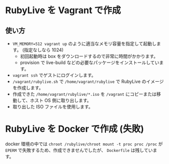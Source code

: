 # RubyLive を Vagrant で作成

## 使い方

- `VM_MEMORY=512 vagrant up` のように適当なメモリ容量を指定して起動します。 (指定なしなら 1024)
  - 初回起動時は box をダウンロードするので非常に時間がかかります。
  - provision で live-build などの必要なパッケージをインストールしています。
- `vagrant ssh` でゲストにログインします。
- `/vagrant/rubylive.sh` で `/home/vagrant/rubylive` で RubyLive のイメージを作成します。
- 作成できた `/home/vagrant/rubylive/*.iso` を `/vagrant` にコピーまたは移動して、ホスト OS 側に取り出します。
- 取り出した ISO ファイルを使用します。

# RubyLive を Docker で作成 (失敗)

docker 環境の中では `chroot /rubylive/chroot mount -t proc proc /proc` が `EPERM` で失敗するため、作成できませんでしたが、 `Dockerfile` は残しています。
